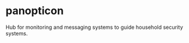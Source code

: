panopticon
==========

Hub for monitoring and messaging systems to guide household security systems.